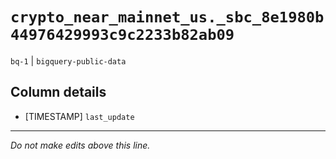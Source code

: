 # `crypto_near_mainnet_us._sbc_8e1980b44976429993c9c2233b82ab09`
`bq-1` | `bigquery-public-data`

## Column details
* [TIMESTAMP] `last_update`

-------------------------------------------------------------------------------
*Do not make edits above this line.*
